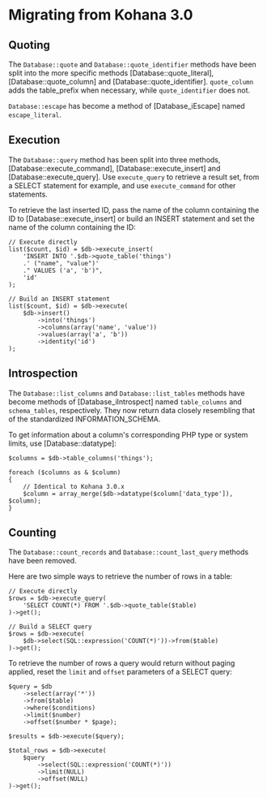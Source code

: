 
# Migrating from Kohana 3.0


## Quoting

The `Database::quote` and `Database::quote_identifier` methods have been split into the more
specific methods [Database::quote_literal], [Database::quote_column] and
[Database::quote_identifier]. `quote_column` adds the table_prefix when necessary, while
`quote_identifier` does not.

`Database::escape` has become a method of [Database_iEscape] named
`escape_literal`.


## Execution

The `Database::query` method has been split into three methods, [Database::execute_command],
[Database::execute_insert] and [Database::execute_query]. Use `execute_query` to retrieve a result
set, from a SELECT statement for example, and use `execute_command` for other statements.

To retrieve the last inserted ID, pass the name of the column containing the ID
to [Database::execute_insert] or build an INSERT statement and set the name of
the column containing the ID:

    // Execute directly
    list($count, $id) = $db->execute_insert(
        'INSERT INTO '.$db->quote_table('things')
        .' ("name", "value")'
        ." VALUES ('a', 'b')",
        'id'
    );

    // Build an INSERT statement
    list($count, $id) = $db->execute(
        $db->insert()
            ->into('things')
            ->columns(array('name', 'value'))
            ->values(array('a', 'b'))
            ->identity('id')
    );


## Introspection

The `Database::list_columns` and `Database::list_tables` methods have become methods of
[Database_iIntrospect] named `table_columns` and `schema_tables`, respectively. They now return
data closely resembling that of the standardized INFORMATION_SCHEMA.

To get information about a column's corresponding PHP type or system limits, use
[Database::datatype]:

    $columns = $db->table_columns('things');

    foreach ($columns as & $column)
    {
        // Identical to Kohana 3.0.x
        $column = array_merge($db->datatype($column['data_type']), $column);
    }


## Counting

The `Database::count_records` and `Database::count_last_query` methods have been removed.

Here are two simple ways to retrieve the number of rows in a table:

    // Execute directly
    $rows = $db->execute_query(
        'SELECT COUNT(*) FROM '.$db->quote_table($table)
    )->get();

    // Build a SELECT query
    $rows = $db->execute(
        $db->select(SQL::expression('COUNT(*)'))->from($table)
    )->get();

To retrieve the number of rows a query would return without paging applied, reset the `limit` and
`offset` parameters of a SELECT query:

    $query = $db
        ->select(array('*'))
        ->from($table)
        ->where($conditions)
        ->limit($number)
        ->offset($number * $page);

    $results = $db->execute($query);

    $total_rows = $db->execute(
        $query
            ->select(SQL::expression('COUNT(*)'))
            ->limit(NULL)
            ->offset(NULL)
    )->get();
